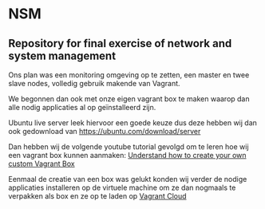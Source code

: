 # NSM
## Repository for final exercise of network and system management

Ons plan was een monitoring omgeving op te zetten, een master en twee slave nodes, volledig gebruik makende van Vagrant.

We begonnen dan ook met onze eigen vagrant box te maken waarop dan alle nodig applicaties al op geïnstalleerd zijn.

Ubuntu live server leek hiervoor een goede keuze dus deze hebben wij dan ook gedownload van https://ubuntu.com/download/server

Dan hebben wij de volgende youtube tutorial gevolgd om te leren hoe wij een vagrant box kunnen aanmaken: [Understand how to create your own custom Vagrant Box](https://www.youtube.com/watch?v=Wqtlj9osK0g)

Eenmaal de creatie van een box was gelukt konden wij verder de nodige applicaties installeren op de virtuele machine om ze dan nogmaals te verpakken als box en ze op te laden op [Vagrant Cloud](https://app.vagrantup.com/)
